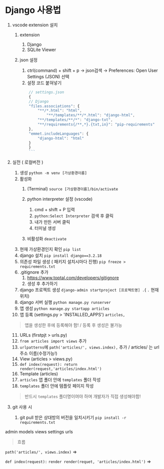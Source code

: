 
# Django 사용법

1. vscode extension 설치

   1. extension 
      1. Django
      2. SQLite Viewer

   2. json 설정
      1.  ctrl(command) + shift + p → json검색 → Preferences: Open User Settings (JSON) 선택
      2. 설정 코드 붙혀넣기 
        ```jsx
            // settings.json
            {
            // Django
            "files.associations": {
                "**/*.html": "html",
                    "**/templates/**/*.html": "django-html",
                "**/templates/**/*": "django-txt",
                "**/requirements{/**,*}.{txt,in}": "pip-requirements"
            },
            "emmet.includeLanguages": {
                "django-html": "html"
            }
            }
            ```
2. 실전 ( 로컬버전 )
   1. 생성
   ``` python -m venv [가상환경이름] ```
   2. 활성화 
      1. (Terminal)
      ``` source [가상환경이름]/bin/activate ```
   
      2. python interpreter 설정 (vscode)
         1. cmd + shift + P 입력
         2. `python:Select Interpreter` 검색 후 클릭
         3. 내가 만든 서버 클릭
         4. 터미널 생성
      3. 비활성화
      ``` deactivate ```
   3. 현재 가상환경인지 확인
   ``` pip list ```
   4. django 설치
   ``` pip install django==3.2.18 ```
   5. 의존성 파일 생성 ( 패키지 설치시마다 진행)
   ``` pip freeze > requirements.txt ```
   6. .gitignore 추가
      1. https://www.toptal.com/developers/gitignore
      2. 생성 후 추가하기
   7.  django 프로젝트 생성
   ``` django-admin startproject [프로젝트명] . ```( `.` 현재위치)
   8.  django 서버 실행
   ``` python manage.py runserver ``` 
   9. 앱 생성
   ``` python manage.py startapp articles ```
   10. 앱 등록 (settings.py > 'INSTALLED_APPS')
   ``` articles, ```
   > 앱을 생성한 후에 등록해야 함! / 등록 후 생성은 불가능
   11. URLs (firstpjt > urls.py)
      1. `from articles import views` 추가
      2. `urlpatterns`에 `path('articles/', views.index),` 추가 / articles/ 는 url 주소 이름(수정가능!)
   12. View (articles > views.py)
      1. `def index(request):
            return render(request,'articles/index.html')`
   13. Template (articles)
      1.  `articles` 앱 폴더 안에 `templates` 폴더 작성
      2.  `templates` 폴더 안에 템플릿 페이지 작성
      > 반드시 `templates` 폴더명이여야 하며 개발자가 직접 생성해야함! 







3. git 사용 시
   1. git pull 받은 상대방의 버전을 일치시키기
   ``` pip install -r requirements.txt ```

admin
models
views
settings
urls


> 흐름

<URLs>

`path('articles/', views.index)` =>

<View>

`def index(request):`
   `render render(requet, 'articles/index.html')` =>

<Template>

`articles/templates/articles/index.html`




## MODEL 

1. 작성
> articles > mmodels.py
``` py
class Article(models.Model):
    # 필드이름 = 데이터 타입(제약조건)
    title = models.CharField(max_length=10) # 길이제한 O
    content = models.TextField() # 길이제한 X
``` 

2. migration 생성
> 터미널
``` python manage.py makemigrations ```   



3. 전달
> 터미널 
``` python manage.py migrate ```


## ADMIN

1. 계정 생성
> 터미널
``` python manage.py createsupersuer ```
- admin
- `Enter`
- password
- repassword


> 확인용
`python manage.py showmigrations `

> 설계도 번역본 확인 
` python manage.py sqlmigrate articles 0001 `


> 초기화
- 만든 파일 다 삭제하면 됨


## QuerySet API 
> 터미널
``` pip install ipython django-extensions ```

> settings.py > INSTALLED_APP 
- ` 'django_extensions', ` 입력

- 업데이트 
``` pip freeze > requirements.txt ```


안될떄

<!-- 일단 pip list 명령 대신에 python -m pip list 명령을 실행해보시고, 그 결과를 비교해보시겠어요?

그리고 라이브러리 설치도 python -m pip install django-extensions 명령으로 설치하신 후에 manage.py 명령을 수행해보시겠어요? -->

python3 manage.py shell_plus
--ipython 이거 치고
아래꺼 치기
> 터미널 
``` python3 manage.py shell_plus ```

` article = Article() `

` article.title = 'title' ` title에 값 할당

` article.content = 'django!' ` content에 값 할당

` article.save() ` 저장하기

` Article.objects.all() ` 저장되었나 확인하기

- db가서 확인하기 


<!-- 한번에 쓰기 -->
` article = Article(title='second', content='django!') `

articles에 넣기
` articles = Article.objects.all() `


<!-- 다른 방법 -->
` Article.objects.create(title='third', content='django!') `



단일 데이터 조회

` article = Article.objects.get(pk=1) `

` Article.objects.filter(content='django!') `

특정 단어로 시작하는 것 조회

` Article.objects.filter(content__startswith='dj') `

특정 단어가 들어가는 것 조회

` Article.objects.filter(content__contains='!') `

지정한 숫자보다 높은 것 조회

` Article.onjects.filter(pk__gte=3)

- 수정

article = Article.objects.get(pk=1)

article.content = '수정할 내용

article.save()


- 삭제

article.delete()

반복문
```py 
for article in articles:
   print(article)
   print(article.id) id 조회 pk로 쳐도 조회 가능
```

전체 조회

단일객체 조회

- 생성





## 추가경로

settings.py => TEMPLATES
'DIRS" : [기본 템플릿 경로 외에 추가 경로를 작성],
ex[ BASE_DIR / 'my_templates']




<!-- https://www.notion.so/hg-edu/Django-4755b2b2fe6f4292959e9940f37f59b2?pvs=4

https://www.notion.so/hg-edu/Python-8a38c543b50a4eb7a796cbe9a2358e86?pvs=4

https://www.notion.so/hg-edu/Python-8f920eeebb99493fade86371c290ef19?pvs=4

https://www.notion.so/hg-edu/django-shell_plus-81da033a453842c2b816c7987cb16ad8?pvs=4
1

1. python -m venv venv
2. source venv/bin/activate
3. pip install django==3.2.18
4. pip freeze > requirements.txt
5. .gitignore
6. git init
7. django-admin startproject firstpjt.

python manage.py runserver

 -->
